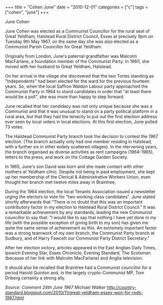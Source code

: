 +++
title = "Cohen June"
date = "2010-12-01"
categories = ["c"]
tags = ["cohen", "june"]
+++

June Cohen

June Cohen was elected as a Communist Councillor for the rural seat of Great Yeldham, Halstead Rural District Council, Essex at precisely 9pm on Tuesday 9th May 1967, on the same day she was also elected as a Communist Parish Councillor for Great Yeldham.

Originally from London, June's paternal grandfather was Malcolm MacFarlane, a foundation member of the Communist Party. In 1960, she moved with her husband to Great Yeldham, Halstead.

On her arrival in the village she discovered that the two Tories standing as "Independents" had been elected for the ward for the previous fourteen years. So, when the local Saffron Waldon Labour party approached the Communist Party in 1964 to stand candidates in order that "at least there would be a poll", she was more than happy to step forward.

June recalled that her candidacy was not only unique because she was a Communist and that it was unusual to stand on a party political platform in a rural area, but that they had the tenacity to put out the first election address ever seen by local voters in local elections. At this first election, June polled 73 votes.

The Halstead Communist Party branch took the decision to contest the 1967 election. (The branch actually only had one member residing in Halstead, with a further six in other widely scattered villages). In the ntervening years, the branch organised as diverse activities as rent campaigns (1964-1965), letters to the press, and work on the Cottage Garden Society.

In 1965, June's son David was born and she made contact with other mothers at Yeldham clinic. Despite not being in paid employment, she kept up her membership of the Clerical & Administrative Workers Union, even thought her branch met twelve miles away in Braintree,

During the 1964 election, the local Tenants Association issued a newsletter urging the electors to vote for "two working class candidates". June stated shortly afterwards that "There is no doubt that this was an important contributory factor in my election to Halstead Rural District Council.” It was a remarkable achievement by any standards, leading the new Communist councillor to say that: "I would like to say that nothing I have yet done in my life (with the possible exception of giving birth to my son) has given me quite the same sense of achievement as this. An extremely important factor was a strong teamwork of my own branch, the Communist Party branch at Sudbury, and of Harry Fawcett our Communist Party District Secretary."

After her election victory, articles appeared in the East Anglian Daily Times, Ipswich Evening Star, Essex Chronicle, Evening Standard, The Scotsman (because of her link with Malcolm MacFarlane) and Anglia television.

It should also be recalled that Braintree had a Communist councillor for a period Harold Quinton and, in the largely crypto-Communist MP, Tom Driberg certainly a strong ally.

_Source: Comment 24th June 1967 Michael Walker_ http://country-standard.blogspot.com/2010/11/great-yeldham-essex-won-for-reds-1967.html
